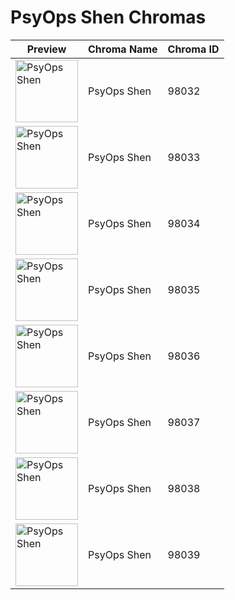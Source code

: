 # PsyOps Shen Chromas

| Preview | Chroma Name | Chroma ID |
|---|---|---|
| <img src='https://raw.communitydragon.org/latest/plugins/rcp-be-lol-game-data/global/default/v1/champion-chroma-images/98/98032.png' alt='PsyOps Shen' width='100'> | PsyOps Shen | 98032 |
| <img src='https://raw.communitydragon.org/latest/plugins/rcp-be-lol-game-data/global/default/v1/champion-chroma-images/98/98033.png' alt='PsyOps Shen' width='100'> | PsyOps Shen | 98033 |
| <img src='https://raw.communitydragon.org/latest/plugins/rcp-be-lol-game-data/global/default/v1/champion-chroma-images/98/98034.png' alt='PsyOps Shen' width='100'> | PsyOps Shen | 98034 |
| <img src='https://raw.communitydragon.org/latest/plugins/rcp-be-lol-game-data/global/default/v1/champion-chroma-images/98/98035.png' alt='PsyOps Shen' width='100'> | PsyOps Shen | 98035 |
| <img src='https://raw.communitydragon.org/latest/plugins/rcp-be-lol-game-data/global/default/v1/champion-chroma-images/98/98036.png' alt='PsyOps Shen' width='100'> | PsyOps Shen | 98036 |
| <img src='https://raw.communitydragon.org/latest/plugins/rcp-be-lol-game-data/global/default/v1/champion-chroma-images/98/98037.png' alt='PsyOps Shen' width='100'> | PsyOps Shen | 98037 |
| <img src='https://raw.communitydragon.org/latest/plugins/rcp-be-lol-game-data/global/default/v1/champion-chroma-images/98/98038.png' alt='PsyOps Shen' width='100'> | PsyOps Shen | 98038 |
| <img src='https://raw.communitydragon.org/latest/plugins/rcp-be-lol-game-data/global/default/v1/champion-chroma-images/98/98039.png' alt='PsyOps Shen' width='100'> | PsyOps Shen | 98039 |
